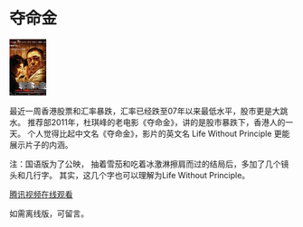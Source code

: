 夺命金
=====================
![Life Without Principle](2016-01-22_Life.Without.principle.2011.jpg)


最近一周香港股票和汇率暴跌，汇率已经跌至07年以来最低水平，股市更是大跳水。
推荐部2011年，杜琪峰的老电影《夺命金》，讲的是股市暴跌下，香港人的一天。
个人觉得比起中文名《夺命金》，影片的英文名 Life Without Principle 更能展示片子的内涵。


注：国语版为了公映， 抽着雪茄和吃着冰激淋擦肩而过的结局后，多加了几个镜头和几行字。
其实，这几个字也可以理解为Life Without Principle。


[腾讯视频在线观看](http://v.qq.com/cover/a/a95lc80bi7wgteg.html?ptag=douban.movie)



如需离线版，可留言。
